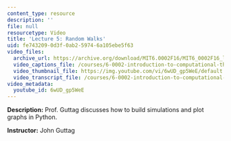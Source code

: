 ```yaml
---
content_type: resource
description: ''
file: null
resourcetype: Video
title: 'Lecture 5: Random Walks'
uid: fe743209-0d3f-0ab2-5974-6a105ebe5f63
video_files:
  archive_url: https://archive.org/download/MIT6.0002F16/MIT6_0002F16_lec05_300k.mp4
  video_captions_file: /courses/6-0002-introduction-to-computational-thinking-and-data-science-fall-2016/5044d4e030c55242ba24395be426ea82_6wUD_gp5WeE.vtt
  video_thumbnail_file: https://img.youtube.com/vi/6wUD_gp5WeE/default.jpg
  video_transcript_file: /courses/6-0002-introduction-to-computational-thinking-and-data-science-fall-2016/03bf169bf222218a135955bf39ee3b2e_6wUD_gp5WeE.pdf
video_metadata:
  youtube_id: 6wUD_gp5WeE
---
```


**Description:** Prof. Guttag discusses how to build simulations and plot graphs in Python.

**Instructor:** John Guttag